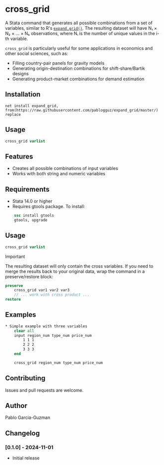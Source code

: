 
# cross_grid

A Stata command that generates all possible combinations from a set of variables, similar to R's [`expand.grid()`](https://www.rdocumentation.org/packages/base/versions/3.6.2/topics/expand.grid). The resulting dataset will have N₁ × N₂ × ... × Nₖ observations, where Nᵢ is the number of unique values in the i-th variable.

`cross_grid` is particularly useful for some applications in economics and other social sciences, such as:

- Filling country-pair panels for gravity models 
- Generating origin-destination combinations for shift-share/Bartik designs
- Generating product-market combinations for demand estimation

## Installation

```
net install expand_grid, from(https://raw.githubusercontent.com/pablogguz/expand_grid/master/) replace
```

## Usage

```stata
cross_grid varlist
```

## Features

- Creates all possible combinations of input variables
- Works with both string and numeric variables

## Requirements

- Stata 14.0 or higher
- Requires gtools package. To install:
```stata
    ssc install gtools
    gtools, upgrade
```

## Usage

```stata
cross_grid varlist
```
> [!IMPORTANT]  
> The resulting dataset will only contain the cross variables. If you need to merge the results back to your original data, wrap the command in a preserve/restore block:
```stata
preserve
    cross_grid var1 var2 var3
    // ... work with cross product ...
restore
```

## Examples

```stata
* Simple example with three variables
    clear all
    input region_num type_num price_num
        1 1 1
        2 2 2
        3 3 3
    end

    cross_grid region_num type_num price_num
```

## Contributing

Issues and pull requests are welcome.

## Author

Pablo Garcia-Guzman

## Changelog

### [0.1.0] - 2024-11-01
- Initial release

